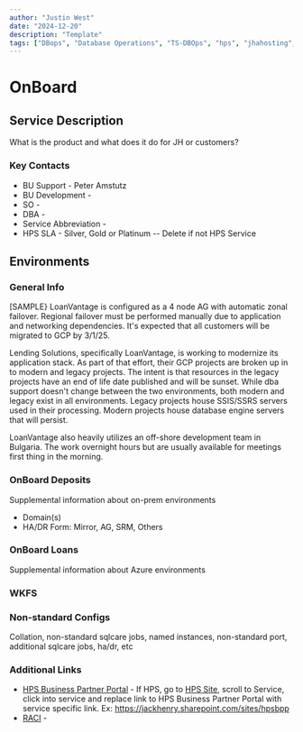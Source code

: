 ```yaml
---
author: "Justin West"
date: "2024-12-20"
description: "Template"
tags: ["DBops", "Database Operations", "TS-DBOps", "hps", "jhahosting", "iTalk", "itab", "ita", "itc"]
---
```

# OnBoard

## Service Description
What is the product and what does it do for JH or customers?

### Key Contacts
* BU Support - Peter Amstutz
* BU Development - 
* SO - 
* DBA - 
* Service Abbreviation -
* HPS SLA - Silver, Gold or Platinum -- Delete if not HPS Service

## Environments


### General Info
[SAMPLE} LoanVantage is configured as a 4 node AG with automatic zonal failover.  Regional failover must be performed manually due to application and networking dependencies.  It's expected that all customers will be migrated to GCP by 3/1/25.

Lending Solutions, specifically LoanVantage, is working to modernize its application stack.  As part of that effort, their GCP projects are broken up in to modern and legacy projects.  The intent is that resources in the legacy projects have an end of life date published and will be sunset.  While dba support doesn't change between the two environments, both modern and legacy exist in all environments.  Legacy projects house SSIS/SSRS servers used in their processing.  Modern projects house database engine servers that will persist.

LoanVantage also heavily utilizes an off-shore development team in Bulgaria.  The work overnight hours but are usually available for meetings first thing in the morning.

### OnBoard Deposits
Supplemental information about on-prem environments

* Domain(s)
* HA/DR Form:  Mirror, AG, SRM, Others

### OnBoard Loans
Supplemental information about Azure environments

### WKFS

### Non-standard Configs
Collation, non-standard sqlcare jobs, named instances, non-standard port, additional sqlcare jobs, ha/dr, etc

### Additional Links
* [HPS Business Partner Portal](link) - If HPS, go to [HPS Site](https://jackhenry.sharepoint.com/sites/hpsbpp), scroll to Service, click into service and replace link to HPS Business Partner Portal with service specific link.  Ex: https://jackhenry.sharepoint.com/sites/hpsbpp
* [RACI](Link) - 







